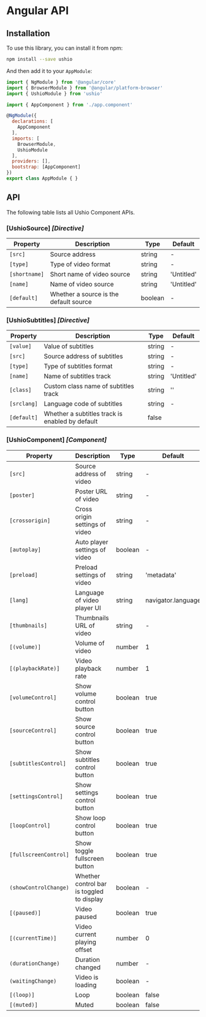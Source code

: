 # Angular API

## Installation

To use this library, you can install it from npm:

```bash
npm install --save ushio
```

And then add it to your `AppModule`:

```javascript
import { NgModule } from '@angular/core'
import { BrowserModule } from '@angular/platform-browser'
import { UshioModule } from 'ushio'

import { AppComponent } from './app.component'

@NgModule({
  declarations: [
    AppComponent
  ],
  imports: [
    BrowserModule,
    UshioModule
  ],
  providers: [],
  bootstrap: [AppComponent]
})
export class AppModule { }
```

## API

The following table lists all Ushio Component APIs.

### [UshioSource] _[Directive]_

| Property | Description | Type | Default |
| --- | --- | --- | --- |
| `[src]` | Source address | string | - |
| `[type]` | Type of video format | string | - |
| `[shortname]` | Short name of video source | string | 'Untitled' |
| `[name]` | Name of video source | string | 'Untitled' |
| `[default]` | Whether a source is the default source | boolean | - |

### [UshioSubtitles] _[Directive]_

| Property | Description | Type | Default |
| --- | --- | --- | --- |
| `[value]` | Value of subtitles | string | - |
| `[src]` | Source address of subtitles | string | - |
| `[type]` | Type of subtitles format | string | - |
| `[name]` | Name of subtitles track | string | 'Untitled' |
| `[class]` | Custom class name of subtitles track | string | '' |
| `[srclang]` | Language code of subtitles | string | - |
| `[default]` | Whether a subtitles track is enabled by default | false |

### [UshioComponent] _[Component]_

| Property | Description | Type | Default |
| --- | --- | --- | --- |
| `[src]` | Source address of video | string | - |
| `[poster]` | Poster URL of video | string | - |
| `[crossorigin]` | Cross origin settings of video | string | - |
| `[autoplay]` | Auto player settings of video | boolean | - |
| `[preload]` | Preload settings of video | string | 'metadata' |
| `[lang]` | Language of video player UI | string | navigator.language |
| `[thumbnails]` | Thumbnails URL of video | string | - |
| `[(volume)]` | Volume of video | number | 1 |
| `[(playbackRate)]` | Video playback rate | number | 1 |
| `[volumeControl]` | Show volume control button | boolean | true |
| `[sourceControl]` | Show source control button | boolean | true |
| `[subtitlesControl]` | Show subtitles control button | boolean | true |
| `[settingsControl]` | Show settings control button | boolean | true |
| `[loopControl]` | Show loop control button | boolean | true |
| `[fullscreenControl]` | Show toggle fullscreen button | boolean | true |
| `(showControlChange)` | Whether control bar is toggled to display | boolean | - |
| `[(paused)]` | Video paused | boolean | true |
| `[(currentTime)]` | Video current playing offset | number | 0 |
| `(durationChange)` | Duration changed | number | - |
| `(waitingChange)` | Video is loading | boolean | - |
| `[(loop)]` | Loop | boolean | false |
| `[(muted)]` | Muted | boolean | false |
